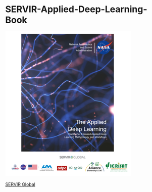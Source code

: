 # SERVIR-Applied-Deep-Learning-Book

![](Book_Cover.png)

[SERVIR Global]([https://drive.google.com/drive/folders/1ePtHdIJRDCj88a0Ko9fXQjHHK7GGpKNH?usp=sharing](https://servirglobal.net/))
